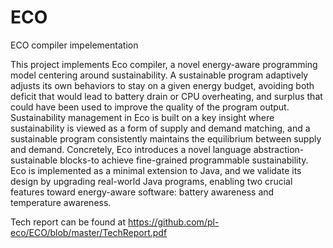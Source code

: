 ECO
===

ECO compiler impelementation

This project implements Eco compiler, a novel energy-aware programming model centering around sustainability. 
A sustainable program adaptively adjusts its own behaviors to stay on a given energy budget, avoiding both deficit
 that would lead to battery drain or CPU overheating, and surplus that could have been used to improve the quality 
 of the program output. Sustainability management in Eco is built on a key insight where sustainability is viewed 
 as a form of supply and demand matching, and a sustainable program consistently maintains the equilibrium between supply 
 and demand. Concretely, Eco introduces a novel language abstraction-sustainable blocks-to achieve fine-grained programmable 
 sustainability. Eco is implemented as a minimal extension to Java, and we validate its design by upgrading real-world Java
  programs, enabling two crucial features toward energy-aware software: battery awareness and temperature awareness.


Tech report can be found at https://github.com/pl-eco/ECO/blob/master/TechReport.pdf